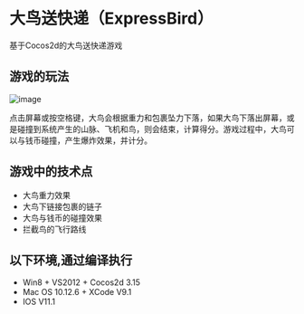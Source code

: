 # 大鸟送快递（ExpressBird）

基于Cocos2d的大鸟送快递游戏

## 游戏的玩法

![image](https://github.com/mrwangyu2/ExpressBird/raw/master/image/ExpressBird.gif)

点击屏幕或按空格键，大鸟会根据重力和包裹坠力下落，如果大鸟下落出屏幕，或是碰撞到系统产生的山脉、飞机和鸟，则会结束，计算得分。游戏过程中，大鸟可以与钱币碰撞，产生爆炸效果，并计分。

## 游戏中的技术点
* 大鸟重力效果
* 大鸟下链接包裹的链子
* 大鸟与钱币的碰撞效果
* 拦截鸟的飞行路线 

## 以下环境,通过编译执行
* Win8 + VS2012 + Cocos2d 3.15
* Mac OS 10.12.6 + XCode V9.1
* IOS V11.1



